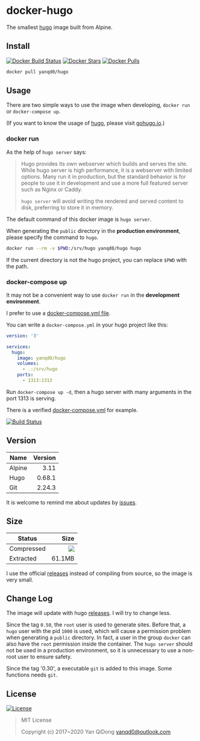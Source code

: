 # docker-hugo

The smallest [hugo] image built from Alpine.

[hugo]:https://github.com/gohugoio/hugo/

## Install

[![Docker Build Status](https://img.shields.io/docker/build/yanqd0/hugo.svg)](https://hub.docker.com/r/yanqd0/hugo/builds/)
[![Docker Stars](https://img.shields.io/docker/stars/yanqd0/hugo.svg)](https://hub.docker.com/r/yanqd0/hugo/)
[![Docker Pulls](https://img.shields.io/docker/pulls/yanqd0/hugo.svg)](https://hub.docker.com/r/yanqd0/hugo/)

```sh
docker pull yanqd0/hugo
```

## Usage

There are two simple ways to use the image when developing,
`docker run` or `docker-compose up`.

(If you want to know the usage of [hugo], please visit [gohugo.io].)

[gohugo.io]:http://gohugo.io/

### docker run

As the help of `hugo server` says:

> Hugo provides its own webserver which builds and serves the site.
> While hugo server is high performance, it is a webserver with limited options.
> Many run it in production, but the standard behavior is for people to use it
> in development and use a more full featured server such as Nginx or Caddy.
>
> `hugo server` will avoid writing the rendered and served content to disk,
> preferring to store it in memory.

The default command of this docker image is `hugo server`.

When generating the `public` directory in the **production environment**,
please specify the command to `hugo`.

```sh
docker run --rm -v $PWD:/srv/hugo yanqd0/hugo hugo
```

If the current directory is not the hugo project, you can replace `$PWD` with the path.

### docker-compose up

It may not be a convenient way to use `docker run` in the **development environment**.

I prefer to use a [docker-compose.yml file].

You can write a `docker-compose.yml` in your hugo project like this:

```yaml
version: '3'

services:
  hugo:
    image: yanqd0/hugo
    volumes:
      - .:/srv/hugo
    ports:
      - 1313:1313
```

Run `docker-compose up -d`, then a hugo server with many arguments in the port 1313 is serving.

There is a verified [docker-compose.yml] for example.

[![Build Status](https://travis-ci.org/yanqd0/docker-hugo.svg?branch=master)](https://travis-ci.org/yanqd0/docker-hugo)

[docker-compose.yml file]:https://docs.docker.com/compose/compose-file/
[docker-compose.yml]:https://github.com/yanqd0/docker-hugo/blob/master/docker-compose.yml

## Version

| Name   | Version |
| ----   | ------: |
| Alpine | 3.11    |
| Hugo   | 0.68.1  |
| Git    | 2.24.3  |

It is welcome to remind me about updates by [issues].

[issues]:https://github.com/yanqd0/docker-hugo/issues/new

## Size

| Status     | Size                                |
| ------     | ---:                                |
| Compressed | [![][microbadger.svg]][microbadger] |
| Extracted  | 61.1MB                              |

I use the official [releases] instead of compiling from source, so the image is very small.

[releases]:https://github.com/gohugoio/hugo/releases
[microbadger.svg]:https://images.microbadger.com/badges/image/yanqd0/hugo.svg
[microbadger]:https://microbadger.com/images/yanqd0/hugo

## Change Log

The image will update with hugo [releases].
I will try to change less.

Since the tag `0.50`, the `root` user is used to generate sites.
Before that, a `hugo` user with the pid `1000` is used,
which will cause a permission problem when generating a `public` directory.
In fact, a user in the group `docker` can also have the `root` permission inside the container.
The `hugo server` should not be used in a production environment,
so it is unnecessary to use a non-root user to ensure safety.

Since the tag '0.30', a executable `git` is added to this image.
Some functions needs `git`.

## License

[![License](https://img.shields.io/github/license/yanqd0/docker-hugo.svg)](https://github.com/yanqd0/docker-hugo/blob/master/LICENSE)

> MIT License
>
> Copyright (c) 2017~2020 Yan QiDong <yanqd0@outlook.com>
